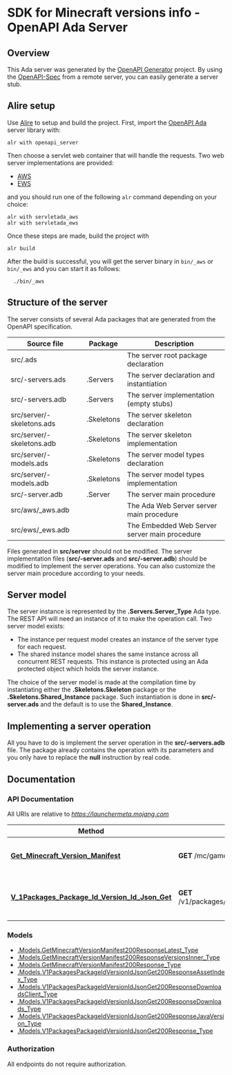 # SDK for Minecraft versions info - OpenAPI Ada Server

## Overview

This Ada server was generated by the [OpenAPI Generator](https://openapi-generator.tech) project.
By using the [OpenAPI-Spec](https://github.com/OAI/OpenAPI-Specification) from a remote server,
you can easily generate a server stub.

## Alire setup

Use [Alire](https://github.com/alire-project/alire) to setup and build the project.
First, import the [OpenAPI Ada](https://gitlab.com/stcarrez/openapi-ada) server library with:

```shell
alr with openapi_server
```

Then choose a servlet web container that will handle the requests.
Two web server implementations are provided:

* [AWS](https://github.com/AdaCore/aws)
* [EWS](https://github.com/simonjwright/ews)

and you should run one of the following `alr` command depending on your choice:

```
alr with servletada_aws
alr with servletada_ews
```

Once these steps are made, build the project with

```
alr build
```

After the build is successful, you will get the server binary
in `bin/_aws` or `bin/_ews` and you can start it as follows:

```shell
  ./bin/_aws
```

## Structure of the server

The server consists of several Ada packages that are generated from
the OpenAPI specification.

Source file | Package | Description
------------ | ------------- | -------------
src/.ads||The server root package declaration
src/-servers.ads|.Servers|The server declaration and instantiation
src/-servers.adb|.Servers|The server implementation (empty stubs)
src/server/-skeletons.ads|.Skeletons|The server skeleton declaration
src/server/-skeletons.adb|.Skeletons|The server skeleton implementation
src/server/-models.ads|.Skeletons|The server model types declaration
src/server/-models.adb|.Skeletons|The server model types implementation
src/-server.adb|.Server|The server main procedure
src/aws/_aws.adb||The Ada Web Server server main procedure
src/ews/_ews.adb||The Embedded Web Server server main procedure

Files generated in **src/server** should not be modified.  The server implementation
files (**src/-server.ads** and **src/-server.adb**) should
be modified to implement the server operations.  You can also customize the server
main procedure according to your needs.

## Server model

The server instance is represented by the **.Servers.Server_Type** Ada type.
The REST API will need an instance of it to make the operation call.  Two server model
exists:

- The instance per request model creates an instance of the server type for each request.
- The shared instance model shares the same instance across all concurrent REST requests.  This instance is protected using an Ada protected object which holds the server instance.

The choice of the server model is made at the compilation time by instantiating either
the **.Skeletons.Skeleton** package or the **.Skeletons.Shared_Instance**
package.  Such instantiation is done in **src/-server.ads** and the default
is to use the **Shared_Instance**.

## Implementing a server operation

All you have to do is implement the server operation in the **src/-servers.adb** file.
The package already contains the operation with its parameters and you only have to replace
the **null** instruction by real code.

## Documentation

### API Documentation

All URIs are relative to *https://launchermeta.mojang.com*

Method | HTTP request | Description
------------- | ------------- | -------------
[**Get_Minecraft_Version_Manifest**](DefaultApi.md#Get_Minecraft_Version_Manifest) | **GET** /mc/game/version_manifest.json | Get Minecraft version manifest
[**V_1Packages_Package_Id_Version_Id_Json_Get**](DefaultApi.md#V_1Packages_Package_Id_Version_Id_Json_Get) | **GET** /v1/packages/{packageId}/{versionId}.json | Get Minecraft version package details


### Models

 - [.Models.GetMinecraftVersionManifest200ResponseLatest_Type](GetMinecraftVersionManifest200ResponseLatest_Type.md)
 - [.Models.GetMinecraftVersionManifest200ResponseVersionsInner_Type](GetMinecraftVersionManifest200ResponseVersionsInner_Type.md)
 - [.Models.GetMinecraftVersionManifest200Response_Type](GetMinecraftVersionManifest200Response_Type.md)
 - [.Models.V1PackagesPackageIdVersionIdJsonGet200ResponseAssetIndex_Type](V1PackagesPackageIdVersionIdJsonGet200ResponseAssetIndex_Type.md)
 - [.Models.V1PackagesPackageIdVersionIdJsonGet200ResponseDownloadsClient_Type](V1PackagesPackageIdVersionIdJsonGet200ResponseDownloadsClient_Type.md)
 - [.Models.V1PackagesPackageIdVersionIdJsonGet200ResponseDownloads_Type](V1PackagesPackageIdVersionIdJsonGet200ResponseDownloads_Type.md)
 - [.Models.V1PackagesPackageIdVersionIdJsonGet200ResponseJavaVersion_Type](V1PackagesPackageIdVersionIdJsonGet200ResponseJavaVersion_Type.md)
 - [.Models.V1PackagesPackageIdVersionIdJsonGet200Response_Type](V1PackagesPackageIdVersionIdJsonGet200Response_Type.md)


### Authorization

 All endpoints do not require authorization.

